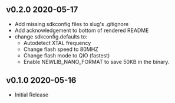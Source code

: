 ## v0.2.0 2020-05-17
* Add missing sdkconfig files to slug's .gitignore
* Add acknowledgement to bottom of rendered README
* change sdkconfig.defaults to:
    * Autodetect XTAL frequency
    * Change flash speed to 80MHZ
    * Change flash mode to QIO (fastest)
    * Enable NEWLIB_NANO_FORMAT to save 50KB in the binary. 

## v0.1.0 2020-05-16
* Initial Release
